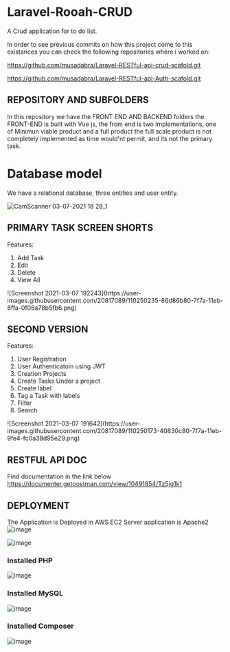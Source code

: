 # Laravel-Rooah-CRUD
A Crud application for to do list.

In order to see previous commits on how this project come to this existances you can check the following repositories where i worked on:

https://github.com/musadabra/Laravel-RESTful-api-crud-scafold.git

https://github.com/musadabra/Laravel-RESTful-api-Auth-scafold.git



## REPOSITORY AND SUBFOLDERS
In this repository we have the FRONT END AND BACKEND folders
the FRONT-END is built with Vue js, the from end is two implementations, one of Minimun viable product and a full product
the full scale product is not completely implemented as time would'nt permit, and its not the primary task.

# Database model 
We have a relational database, three entities and user entity.

![CamScanner 03-07-2021 18 28_1](https://user-images.githubusercontent.com/20817089/110249763-031d7f80-7f78-11eb-8ee0-da45a9fcabe3.jpg)

## PRIMARY TASK SCREEN SHORTS
Features:
<ol>
<li>Add Task</li>
<li>Edit</li>
<li>Delete</li>
<li>View All</li>
</ol>
![Screenshot 2021-03-07 192243](https://user-images.githubusercontent.com/20817089/110250235-86d86b80-7f7a-11eb-8ffa-0f06a78b5fb6.png)


## SECOND VERSION 
Features:
<ol>
<li>User Registration</li>  
<li>User Authenticatoin using JWT</li>  
<li>Creation Projects</li>
<li>Create Tasks Under a project</li>
<li>Create label</li>
<li>Tag a Task with labels</li>
<li>Filter</li>
<li>Search</li>
</ol>
![Screenshot 2021-03-07 191642](https://user-images.githubusercontent.com/20817089/110250173-40830c80-7f7a-11eb-9fe4-fc0a38d95e29.png)

## RESTFUL API DOC
Find documentation in the link below
https://documenter.getpostman.com/view/10491854/Tz5jg1k1

## DEPLOYMENT
The Application is Deployed in AWS EC2
Server application is Apache2
![image](https://user-images.githubusercontent.com/20817089/110251728-28af8680-7f82-11eb-8ed9-5dce09c60b9f.png)

![image](https://user-images.githubusercontent.com/20817089/110251788-6ca28b80-7f82-11eb-9a09-bde42c60abaa.png)

### Installed PHP 
![image](https://user-images.githubusercontent.com/20817089/110251994-9f00b880-7f83-11eb-8248-5c8dfd5e8ec5.png)

### Installed MySQL
![image](https://user-images.githubusercontent.com/20817089/110252085-f737ba80-7f83-11eb-9d89-35ab660fd855.png)

### Installed Composer
![image](https://user-images.githubusercontent.com/20817089/110252338-30bcf580-7f85-11eb-9710-5363ad0b23f7.png)



